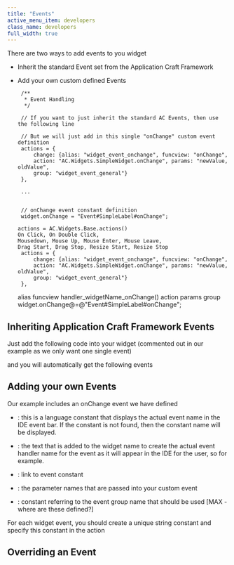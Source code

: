 ```yaml
---
title: "Events"
active_menu_item: developers
class_name: developers
full_width: true
---
```



There are two ways to add events to you widget

 - Inherit the standard Event set from the Application Craft Framework

 - Add your own custom defined Events

        /**
         * Event Handling
         */
     
        // If you want to just inherit the standard AC Events, then use the following line
     
        // But we will just add in this single "onChange" custom event definition
        actions = {
            change: {alias: "widget_event_onchange", funcview: "onChange",
            action: "AC.Widgets.SimpleWidget.onChange", params: "newValue, oldValue", 
            group: "widget_event_general"}
        },
     
        ...
     
     
        // onChange event constant definition
        widget.onChange = "Event#SimpleLabel#onChange";
     
       actions = AC.Widgets.Base.actions()
       On Click, On Double Click,
       Mousedown, Mouse Up, Mouse Enter, Mouse Leave,
       Drag Start, Drag Stop, Resize Start, Resize Stop
        actions = {
            change: {alias: "widget_event_onchange", funcview: "onChange",
            action: "AC.Widgets.SimpleWidget.onChange", params: "newValue, oldValue", 
            group: "widget_event_general"}
        },
     
    alias
    funcview
    handler_widgetName_onChange()
    action
    params
    group
    widget.onChange@=@"Event#SimpleLabel#onChange";
     
   

## Inheriting Application Craft Framework Events

Just add the following code into your widget (commented out in our example as we only want one single event)

and you will automatically get the following events

## Adding your own Events

Our example includes an onChange event we have defined

 - : this is a language constant that displays the actual event name in the IDE event bar. If the constant is not found, then the constant name will be displayed.

 - : the text that is added to the widget name to create the actual event handler name for the event as it will appear in the IDE for the user, so for example.

 - : link to event constant

 - : the parameter names that are passed into your custom event

 - : constant referring to the event group name that should be used [MAX - where are these defined?]

For each widget event, you should create a unique string constant and specify this constant in the action

## Overriding an Event

